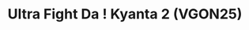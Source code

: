 ---
title: "Ultra Fight Da ! Kyanta 2 (VGON25)"
permalink: /events/vgon25/ufdk
game: "UFDK"
game_name: "Ultra Fight Da ! Kyanta 2"
event: "Vortex Gallery Online 2025"
layout: vgon25/game
---